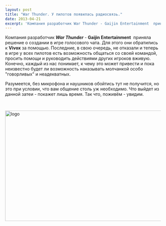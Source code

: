 ```yaml
---
layout: post
title: "War Thunder. У пилотов появилась радиосвязь."
date: 2013-04-21
excerpt: 'Компания разработчик War Thunder - Gaijin Entertainment  приняла решение о создании в игре голосового чата. Для этого они обратились к Vivox за помощью. Последние, в свою очередь, не отказали и теперь в игре у всех пилотов есть возможность общаться со своей командой, просить помощи и руководить действиями других игроков вживую...'
---
```


Компания разработчик <em><strong>War Thunder</strong></em> - <strong>Gaijin Entertainment</strong>  приняла решение о создании в игре голосового чата. Для этого они обратились к <strong>Vivox</strong> за помощью. Последние, в свою очередь, не отказали и теперь в игре у всех пилотов есть возможность общаться со своей командой, просить помощи и руководить действиями других игроков вживую. Конечно, каждый из нас понимает, к чему это может привести и пока неизвестно будет ли возможность наказывать молчанкой особо "говорливых" и неадекватных.

Разумеется, без микрофона и наушников обойтись тут не получится, но это при условии, что вам общение столь уж необходимо. Что выйдет из данной затеи - покажет лишь время. Так что, поживём - увидим.

&nbsp;

<a href="http://gamersoul.ru/wp-content/uploads/2013/04/logo.png"><img class="wp-image-2100 aligncenter" alt="logo" src="http://gamersoul.ru/wp-content/uploads/2013/04/logo.png" width="717" height="358" /></a>